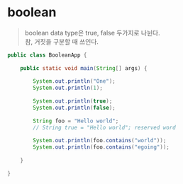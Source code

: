 # boolean
> boolean data type은 true, false 두가지로 나뉜다.   
> 참, 거짓을 구분할 때 쓰인다.   

```java
public class BooleanApp {
 
    public static void main(String[] args) {
         
        System.out.println("One");
        System.out.println(1);
         
        System.out.println(true);
        System.out.println(false);
         
        String foo = "Hello world";
        // String true = "Hello world"; reserved word
         
        System.out.println(foo.contains("world"));
        System.out.println(foo.contains("egoing"));
 
    }
 
}
```
